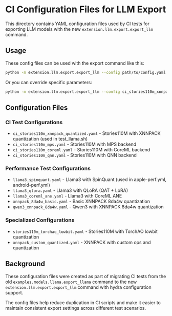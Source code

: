 # CI Configuration Files for LLM Export

This directory contains YAML configuration files used by CI tests for exporting LLM models with the new `extension.llm.export.export_llm` command.

## Usage

These config files can be used with the export command like this:

```bash
python -m extension.llm.export.export_llm --config path/to/config.yaml
```

Or you can override specific parameters:

```bash
python -m extension.llm.export.export_llm --config ci_stories110m_xnnpack_quantized.yaml base.checkpoint=my_checkpoint.pt
```

## Configuration Files

### CI Test Configurations
- `ci_stories110m_xnnpack_quantized.yaml` - Stories110M with XNNPACK quantization (used in test_llama.sh)
- `ci_stories110m_mps.yaml` - Stories110M with MPS backend
- `ci_stories110m_coreml.yaml` - Stories110M with CoreML backend  
- `ci_stories110m_qnn.yaml` - Stories110M with QNN backend

### Performance Test Configurations
- `llama3_spinquant.yaml` - Llama3 with SpinQuant (used in apple-perf.yml, android-perf.yml)
- `llama3_qlora.yaml` - Llama3 with QLoRA (QAT + LoRA)
- `llama3_coreml_ane.yaml` - Llama3 with CoreML ANE
- `xnnpack_8da4w_basic.yaml` - Basic XNNPACK 8da4w quantization
- `qwen3_xnnpack_8da4w.yaml` - Qwen3 with XNNPACK 8da4w quantization

### Specialized Configurations
- `stories110m_torchao_lowbit.yaml` - Stories110M with TorchAO lowbit quantization
- `xnnpack_custom_quantized.yaml` - XNNPACK with custom ops and quantization

## Background

These configuration files were created as part of migrating CI tests from the old `examples.models.llama.export_llama` command to the new `extension.llm.export.export_llm` command with hydra configuration support.

The config files help reduce duplication in CI scripts and make it easier to maintain consistent export settings across different test scenarios.